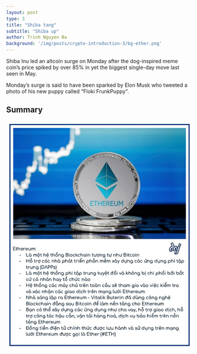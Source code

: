 ```yaml
---
layout: post
type: 3
title: "Shiba tang"
subtitle: "Shiba up"
author: Trinh Nguyen Ba
background: '/img/posts/crypto-introduction-3/bg-ether.png'
---
```


Shiba Inu led an altcoin surge on Monday after the dog-inspired meme coin’s price spiked by over 85% in yet the biggest single-day move last seen in May.

Monday’s surge is said to have been sparked by Elon Musk who tweeted a photo of his new puppy called “Floki FrunkPuppy”.

## Summary
![crypto-introduction-3](/img/posts/crypto-introduction-3/sm-ether.png)

